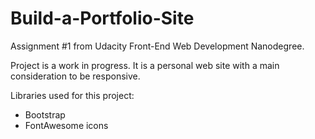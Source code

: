 # Build-a-Portfolio-Site
Assignment #1 from Udacity Front-End Web Development Nanodegree.

Project is a work in progress. It is a personal web site with a main consideration to be responsive.

Libraries used for this project:
* Bootstrap
* FontAwesome icons
